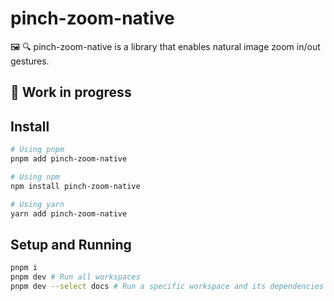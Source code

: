 # pinch-zoom-native

🖼️ 🔍 pinch-zoom-native is a library that enables natural image zoom in/out gestures.

## 🚧 Work in progress

## Install
```bash
# Using pnpm
pnpm add pinch-zoom-native

# Using npm
npm install pinch-zoom-native

# Using yarn
yarn add pinch-zoom-native
```

## Setup and Running
```bash
pnpm i
pnpm dev # Run all workspaces
pnpm dev --select docs # Run a specific workspace and its dependencies
```